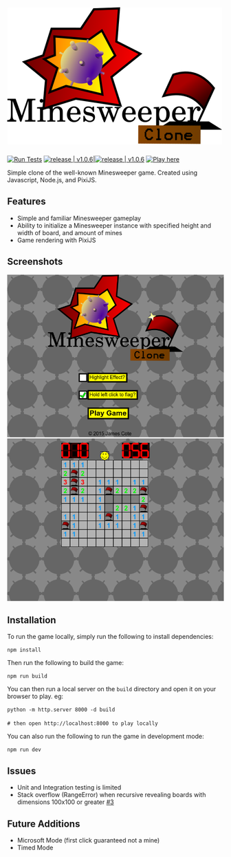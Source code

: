 # ![MinesweeperClone](img/Logo.png "MinesweeperClone Logo")

[![Run Tests](https://github.com/Coteh/MinesweeperClone/actions/workflows/run-tests.yml/badge.svg)](https://github.com/Coteh/MinesweeperClone/actions/workflows/run-tests.yml)
[![release | v1.0.6](https://img.shields.io/badge/release-v1.0.6-00b2ff.svg)](https://github.com/Coteh/MinesweeperClone/releases/tag/v1.0.6)|[![release | v1.0.6](https://img.shields.io/badge/release-v1.0.6-00b2ff.svg)](https://github.com/Coteh/MinesweeperClone/releases/tag/v1.0.6)
[![Play here](https://img.shields.io/badge/play-here-yellow.svg)](http://coteh.github.io/MinesweeperClone/)

Simple clone of the well-known Minesweeper game. Created using Javascript, Node.js, and PixiJS.

## Features
- Simple and familiar Minesweeper gameplay
- Ability to initialize a Minesweeper instance with specified height and width of board, and amount of mines
- Game rendering with PixiJS

## Screenshots
![Title Screen](screenshots/title.png "Title Screen")
![In-Game](screenshots/game.png "In-Game")

## Installation
To run the game locally, simply run the following to install dependencies:
```
npm install
```

Then run the following to build the game:
```
npm run build
```

You can then run a local server on the `build` directory and open it on your browser to play. eg:

```
python -m http.server 8000 -d build

# then open http://localhost:8000 to play locally
```

You can also run the following to run the game in development mode:
```
npm run dev
```

## Issues
- Unit and Integration testing is limited
- Stack overflow (RangeError) when recursive revealing boards with dimensions 100x100 or greater [#3](https://github.com/Coteh/MinesweeperClone/issues/3)

## Future Additions
- Microsoft Mode (first click guaranteed not a mine)
- Timed Mode
